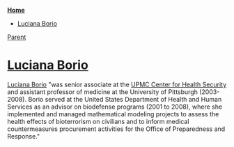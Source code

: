 <!-- START doctoc generated TOC please keep comment here to allow auto update -->
<!-- DON'T EDIT THIS SECTION, INSTEAD RE-RUN doctoc TO UPDATE -->
**[Home](#pages/blog/cv19/index)**

- [Luciana Borio](#luciana-borio)

<!-- END doctoc generated TOC please keep comment here to allow auto update -->

[Parent](#pages/blog/cv19/people/index)

# [Luciana Borio](https://en.wikipedia.org/wiki/Luciana_Borio)

[Luciana Borio](https://en.wikipedia.org/wiki/Luciana_Borio) "was senior 
associate at the [UPMC Center for Health Security](#pages/blog/cv19/jhchs)
and assistant professor of medicine at the University of Pittsburgh 
(2003-2008). Borio served at the United States Department of Health and 
Human Services as an advisor on biodefense programs (2001 to 2008), where 
she implemented and managed mathematical modeling projects to assess the 
health effects of bioterrorism on civilians and to inform medical 
countermeasures procurement activities for the Office of Preparedness 
and Response."





